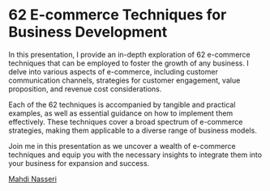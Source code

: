 # 62 E-commerce Techniques for Business Development

In this presentation, I provide an in-depth exploration of 62 e-commerce techniques that can be employed to foster the growth of any business. I delve into various aspects of e-commerce, including customer communication channels, strategies for customer engagement, value proposition, and revenue cost considerations.

Each of the 62 techniques is accompanied by tangible and practical examples, as well as essential guidance on how to implement them effectively. These techniques cover a broad spectrum of e-commerce strategies, making them applicable to a diverse range of business models.

Join me in this presentation as we uncover a wealth of e-commerce techniques and equip you with the necessary insights to integrate them into your business for expansion and success.

[Mahdi Nasseri](mailto:mahdi.nasseri@gmail.com)